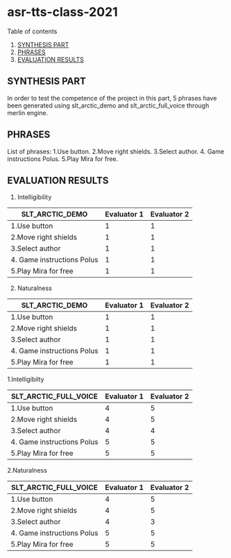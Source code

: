 # asr-tts-class-2021

  Table of contents
1. [SYNTHESIS PART](#introduction)
2. [PHRASES](#paragraph1) 
3. [EVALUATION RESULTS](#paragraph2)

## SYNTHESIS PART <a name="introduction"></a>
In order to test the competence of the project in this part, 5 phrases have been generated using slt_arctic_demo and slt_arctic_full_voice through merlin engine.


## PHRASES <a name="paragraph1"></a>
List of phrases: 1.Use button. 
                 2.Move right shields. 
                 3.Select author.
                 4. Game instructions Polus. 
                 5.Play Mira for free.

## EVALUATION RESULTS <a name="paragraph2"></a>

  
    

 1. Intelligibility

|     SLT_ARCTIC_DEMO               |     Evaluator 1    |     Evaluator 2    |
|-----------------------------------|--------------------|--------------------|
|     1.Use button                  | 1                  | 1                  |
|     2.Move right shields          | 1                  | 1                  |
|     3.Select author               | 1                  | 1                  |
|     4. Game instructions Polus    | 1                  | 1                  |
|     5.Play Mira   for free        | 1                  | 1                  |

2. Naturalness

|     SLT_ARCTIC_DEMO               |     Evaluator 1    |     Evaluator 2    |
|-----------------------------------|--------------------|--------------------|
|     1.Use button                  | 1                  | 1                  |
|     2.Move right shields          | 1                  | 1                  |
|     3.Select author               | 1                  | 1                  |
|     4. Game instructions Polus    | 1                  | 1                  |
|     5.Play Mira   for free        | 1                  | 1                  |

1.Intelligibilty

|     SLT_ARCTIC_FULL_VOICE         |     Evaluator 1    |     Evaluator 2    |
|-----------------------------------|--------------------|--------------------|
|     1.Use button                  | 4                  | 5                  |
|     2.Move right shields          | 4                  | 5                  |
|     3.Select author               | 4                  | 4                  |
|     4. Game instructions Polus    | 5                  | 5                  |
|     5.Play Mira   for free        | 5                  | 5                  |

2.Naturalness

|     SLT_ARCTIC_FULL_VOICE         |     Evaluator 1    |     Evaluator 2    |
|-----------------------------------|--------------------|--------------------|
|     1.Use button                  | 4                  | 5                  |
|     2.Move right shields          | 4                  | 5                  |
|     3.Select author               | 4                  | 3                  |
|     4. Game instructions Polus    | 5                  | 5                  |
|     5.Play Mira   for free        | 5                  | 5                  |
